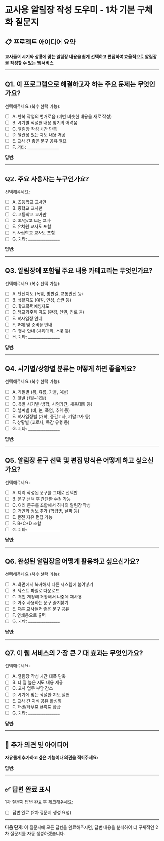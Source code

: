 # 교사용 알림장 작성 도우미 - 1차 기본 구체화 질문지

## 📋 프로젝트 아이디어 요약
**교사들이 시기와 상황에 맞는 알림장 내용을 쉽게 선택하고 편집하여 효율적으로 알림장을 작성할 수 있는 웹 서비스**

---

## Q1. 이 프로그램으로 해결하고자 하는 주요 문제는 무엇인가요?

선택해주세요 (복수 선택 가능):
- [ ] A. 반복 작업의 번거로움 (매번 비슷한 내용을 새로 작성)
- [ ] B. 시기별 적절한 내용 찾기의 어려움
- [ ] C. 알림장 작성 시간 단축
- [ ] D. 일관성 있는 지도 내용 제공
- [ ] E. 교사 간 좋은 문구 공유 필요
- [ ] F. 기타: ________________

**답변**: 

---

## Q2. 주요 사용자는 누구인가요?

선택해주세요:
- [ ] A. 초등학교 교사만
- [ ] B. 중학교 교사만  
- [ ] C. 고등학교 교사만
- [ ] D. 초/중/고 모든 교사
- [ ] E. 유치원 교사도 포함
- [ ] F. 사립학교 교사도 포함
- [ ] G. 기타: ________________

**답변**: 

---

## Q3. 알림장에 포함될 주요 내용 카테고리는 무엇인가요?

선택해주세요 (복수 선택 가능):
- [ ] A. 안전지도 (폭염, 빙판길, 교통안전 등)
- [ ] B. 생활지도 (예절, 인성, 습관 등)
- [ ] C. 학교폭력예방지도
- [ ] D. 범교과주제 지도 (환경, 인권, 진로 등)
- [ ] E. 학사일정 안내
- [ ] F. 과제 및 준비물 안내
- [ ] G. 행사 안내 (체육대회, 소풍 등)
- [ ] H. 기타: ________________

**답변**: 

---

## Q4. 시기별/상황별 분류는 어떻게 하면 좋을까요?

선택해주세요 (복수 선택 가능):
- [ ] A. 계절별 (봄, 여름, 가을, 겨울)
- [ ] B. 월별 (1월~12월)
- [ ] C. 특별 시기별 (방학, 시험기간, 체육대회 등)
- [ ] D. 날씨별 (비, 눈, 폭염, 추위 등)
- [ ] E. 학사일정별 (개학, 중간고사, 기말고사 등)
- [ ] F. 상황별 (코로나, 독감 유행 등)
- [ ] G. 기타: ________________

**답변**: 

---

## Q5. 알림장 문구 선택 및 편집 방식은 어떻게 하고 싶으신가요?

선택해주세요:
- [ ] A. 미리 작성된 문구를 그대로 선택만
- [ ] B. 문구 선택 후 간단한 수정 가능
- [ ] C. 여러 문구를 조합해서 하나의 알림장 작성
- [ ] D. 개인화 정보 추가 (학급명, 날짜 등)
- [ ] E. 완전 자유 편집 가능
- [ ] F. B+C+D 조합
- [ ] G. 기타: ________________

**답변**: 

---

## Q6. 완성된 알림장을 어떻게 활용하고 싶으신가요?

선택해주세요 (복수 선택 가능):
- [ ] A. 화면에서 복사해서 다른 시스템에 붙여넣기
- [ ] B. 텍스트 파일로 다운로드
- [ ] C. 개인 계정에 저장해서 나중에 재사용
- [ ] D. 자주 사용하는 문구 즐겨찾기
- [ ] E. 다른 교사들과 좋은 문구 공유
- [ ] F. 인쇄용으로 출력
- [ ] G. 기타: ________________

**답변**: 

---

## Q7. 이 웹 서비스의 가장 큰 기대 효과는 무엇인가요?

선택해주세요:
- [ ] A. 알림장 작성 시간 대폭 단축
- [ ] B. 더 질 높은 지도 내용 제공
- [ ] C. 교사 업무 부담 감소
- [ ] D. 시기에 맞는 적절한 지도 실현
- [ ] E. 교사 간 지식 공유 활성화
- [ ] F. 학생/학부모 만족도 향상
- [ ] G. 기타: ________________

**답변**: 

---

## 💭 추가 의견 및 아이디어

**자유롭게 추가하고 싶은 기능이나 의견을 적어주세요:**

**답변**: 

---

## ✅ 답변 완료 표시

1차 질문지 답변 완료 후 체크해주세요:
- [ ] 답변 완료 (2차 질문지 생성 요청)

---

**다음 단계**: 이 질문지에 모든 답변을 완료해주시면, 답변 내용을 분석하여 더 구체적인 2차 질문지를 자동 생성하겠습니다.
